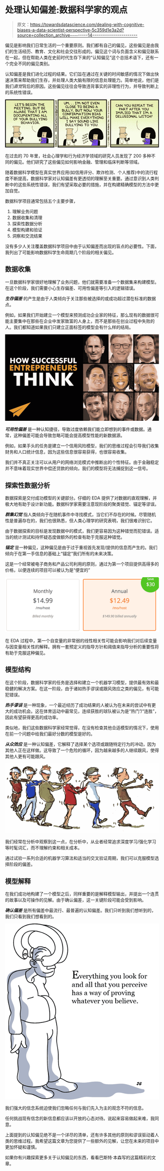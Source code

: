 # 处理认知偏差:数据科学家的观点

> 原文：<https://towardsdatascience.com/dealing-with-cognitive-biases-a-data-scientist-perspective-5c359d1e3a2d?source=collection_archive---------14----------------------->

偏见是影响我们日常生活的一个重要原则。我们都有自己的偏见，这些偏见是由我们的生活经历、教育、文化和社会交往形成的。偏见这个词与负面含义和偏见联系在一起，但在帮助人类在史前时代生存下来的“认知偏见”这个总括术语下，还有一个完全不同的偏见类别。

认知偏差是我们进化过程的结果。它们旨在通过在关键的时间敏感的情况下做出快速决策来帮助我们生存，并处理人类大脑有限的信息处理能力。简单地说，他们是我们*直觉*背后的原因。这些偏见往往会导致违背事实的非理性行为，并导致判断上的系统性错误。

![](img/971015aab393ba692ae3dcbb3f68c567.png)

在过去的 70 年里，社会心理学和行为经济学领域的研究人员发现了 200 多种不同的偏见。他们研究了这些偏见如何影响金融、管理和临床判断等领域。

随着数据科学模型在真实世界应用(如信用评分、欺诈检测、个人推荐)中的流行程度不断提高，数据科学家对认知偏差有更透彻的理解至关重要。通过意识到人类判断中的这些系统性错误，我们有望采取必要的措施，并在构建精确模型的方法中更加自觉。

数据科学项目通常包括五个主要步骤，

1.  理解业务问题
2.  数据收集和清理
3.  探索性数据分析
4.  模型构建和验证
5.  洞察和交流结果

没有多少人关注覆盖数据科学项目中由于认知偏差而出现的盲点的必要性。下面，我列出了可能影响数据科学生命周期几个阶段的相关偏见。

## 数据收集

一旦数据科学家很好地理解了业务问题，他们就需要准备一个数据集来构建模型。在这个阶段，我们需要小心生存偏差、可用性偏差等引入的逻辑错误。

***生存偏差*** 的产生是由于人类倾向于关注那些被选择的或成功超过潜在标准的数据点。

例如，如果我们开始建立一个模型来预测成功企业家的特征，那么现有的数据很可能主要集中在那些在企业中发家致富的人身上，而不是那些在创业过程中失败的人。我们都知道如果我们只建立正面标签的模型会有什么样的结局。

![](img/a6c294e9d8b4aa169662f99f89d35de3.png)

***可用性偏差*** 是一种认知捷径，导致过度依赖我们能立即想到的事件或数据。通常，这种偏差可能会导致忽略可能会提高模型性能的新数据源。

例如，如果手头的任务是建立一个信用风险模型，我们的思维过程会引导我们收集财务和人口统计信息，因为这些信息很容易获得，也很容易收集。

我们并不真正关注可以从用户的网络浏览模式中推断出的个性特征。由于金融稳定并不意味着现实世界中偿还贷款的倾向，我们的模型将无法捕捉到这一信号。

## 探索性数据分析

数据探索是交付成功模型的关键部分。仔细的 EDA 提供了对数据的直观理解，并极大地有助于设计新功能。数据科学家需要注意现阶段的聚类错觉、锚定等谬误。

***群集幻觉*** 指人类倾向于在随机事件中寻找模式，当它们不存在的时候。尽管随机性是普遍存在的，我们也很熟悉，但人类心理学的研究表明，我们很难识别它。

由于数据探索的目标是发现数据中的模式，我们更容易因为这种错觉而犯错误。适当的统计测试和持怀疑态度做额外的检查有助于克服这种错觉。

***锚定*** 是一种偏见，这种偏见是由于过于重视首先发现/提供的信息而产生的。我们倾向于在第一手信息的基础上“锚定”我们所有的未来决策。

这是一个经常被电子商务和产品公司利用的原则，通过为第一个项目提供高得多的价格，以便连续的项目可以被认为是“便宜的”

![](img/96e08c48580f6dcfc8117da0fbbe7c1c.png)

在 EDA 过程中，第一个自变量的非常弱的线性相关性可能会影响我们对后续变量与因变量相关性的解释。拥有一套预定义的指导方针和阈值来指导分析的重要性将有助于克服这种偏见。

## 模型结构

在这个阶段，数据科学家的任务是选择和建立一个机器学习模型，提供最有效和最稳健的解决方案。在这一阶段，由于诸如热手谬误或跟风效应之类的偏见，有可能犯错误。

***热手谬误*** 是一种现象，一个最近经历了成功结果的人被认为在未来的尝试中有更大的成功机会。这在体育运动中最常见，连续获胜的球队被认为是“热门”/“连胜”，因此有望获得更高的成功率。

类似地，我们这些数据科学家经常觉得，在没有检查其他合适模型的情况下，使用在前一个问题中给我们最好分数的模型是好的。

***从众效应*** 是一种认知偏差，它解释了选择某个选项或跟随特定行为的冲动，因为其他人正在这样做。这导致了一个危险的循环，因为越来越多的人继续跟风，使得其他人更有可能跟风。

![](img/3598ab31b72417bca64807e682a854f5.png)

我们经常在分析中观察到这一点，在分析中，从业者经常追求深度学习/强化学习等时髦词汇，而不理解约束和相关成本。

通过试验一系列合适的机器学习算法和适当的交叉验证周期，我们可以克服模型选择阶段的偏差。

## 模型解释

在我们成功地构建了一个模型之后，同样重要的是解释模型输出，并提出一个连贯的故事以及可操作的见解。由于确认偏差，这一关键阶段可能会受到影响。

***确认偏差*** 是所有偏差中最流行、最普遍的认知偏差。我们只听到我们想听到的，我们只看到我们想看到的。

![](img/0232531680eb0ec5012a434b5be2da29.png)

我们强大的信念系统迫使我们忽略任何与我们先入为主的观念不符的信息。

任何挑战现有信念的新信息都应该以开放的心态对待。说起来容易做起来难，我同意。

上面提到的认知偏见绝不是一个详尽的清单，还有许多其他的原则和谬误驱动着人类的思维过程。我希望这篇文章为您提供了一些额外的见解，让您在未来的项目中更加怀疑和谨慎。

如果你有兴趣探索更多关于认知偏见的东西，看看巴斯特·本森写的这篇精彩的文章。